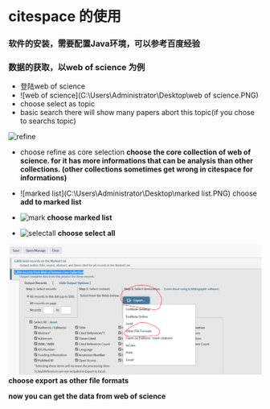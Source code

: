 # citespace 的使用
### 软件的安装，需要配置Java环境，可以参考百度经验
### 数据的获取，以web of science 为例
- 登陆web of science
- ![web of science](C:\Users\Administrator\Desktop\web of science.PNG)
- choose select as topic
- basic search
there will show many papers abort this topic(if you chose to searchs topic)

![refine](C:\Users\Administrator\Desktop\refine.PNG)
- choose refine as core selection
**choose the core collection of web of science. for it has more informations that can be analysis than other collections. (other collections sometimes get wrong in citespace for informations)**


- ![marked list](C:\Users\Administrator\Desktop\marked list.PNG)
choose **add to marked list**
- ![mark](C:\Users\Administrator\Desktop\mark.PNG)
**choose marked list**








- ![selectall](C:\Users\Administrator\Desktop\selectall.PNG)
**choose select all**





![export](https://github.com/liushangjian/daily-learning/blob/main/export.PNG)
**choose export as other file formats**

**now you can get the data from web of science**

